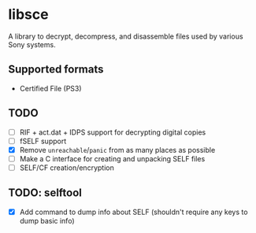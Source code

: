 # libsce

A library to decrypt, decompress, and disassemble files used by various Sony systems.

## Supported formats

- Certified File (PS3)

## TODO

- [ ] RIF + act.dat + IDPS support for decrypting digital copies
- [ ] fSELF support
- [x] Remove `unreachable`/`panic` from as many places as possible
- [ ] Make a C interface for creating and unpacking SELF files
- [ ] SELF/CF creation/encryption

## TODO: selftool

- [x] Add command to dump info about SELF (shouldn't require any keys to dump basic info)
